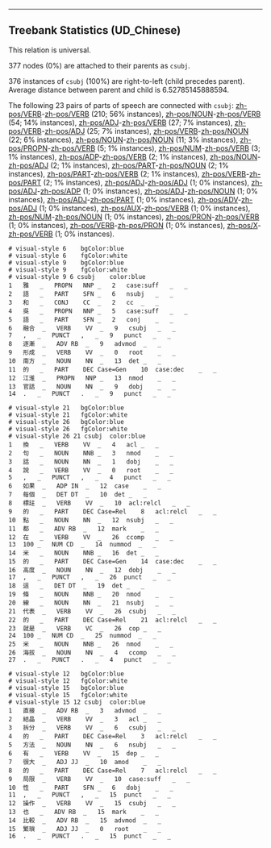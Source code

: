 

--------------------------------------------------------------------------------

## Treebank Statistics (UD_Chinese)

This relation is universal.

377 nodes (0%) are attached to their parents as `csubj`.

376 instances of `csubj` (100%) are right-to-left (child precedes parent).
Average distance between parent and child is 6.52785145888594.

The following 23 pairs of parts of speech are connected with `csubj`: [zh-pos/VERB]()-[zh-pos/VERB]() (210; 56% instances), [zh-pos/NOUN]()-[zh-pos/VERB]() (54; 14% instances), [zh-pos/ADJ]()-[zh-pos/VERB]() (27; 7% instances), [zh-pos/VERB]()-[zh-pos/ADJ]() (25; 7% instances), [zh-pos/VERB]()-[zh-pos/NOUN]() (22; 6% instances), [zh-pos/NOUN]()-[zh-pos/NOUN]() (11; 3% instances), [zh-pos/PROPN]()-[zh-pos/VERB]() (5; 1% instances), [zh-pos/NUM]()-[zh-pos/VERB]() (3; 1% instances), [zh-pos/ADP]()-[zh-pos/VERB]() (2; 1% instances), [zh-pos/NOUN]()-[zh-pos/ADJ]() (2; 1% instances), [zh-pos/PART]()-[zh-pos/NOUN]() (2; 1% instances), [zh-pos/PART]()-[zh-pos/VERB]() (2; 1% instances), [zh-pos/VERB]()-[zh-pos/PART]() (2; 1% instances), [zh-pos/ADJ]()-[zh-pos/ADJ]() (1; 0% instances), [zh-pos/ADJ]()-[zh-pos/ADP]() (1; 0% instances), [zh-pos/ADJ]()-[zh-pos/NOUN]() (1; 0% instances), [zh-pos/ADJ]()-[zh-pos/PART]() (1; 0% instances), [zh-pos/ADV]()-[zh-pos/ADJ]() (1; 0% instances), [zh-pos/AUX]()-[zh-pos/VERB]() (1; 0% instances), [zh-pos/NUM]()-[zh-pos/NOUN]() (1; 0% instances), [zh-pos/PRON]()-[zh-pos/VERB]() (1; 0% instances), [zh-pos/VERB]()-[zh-pos/PRON]() (1; 0% instances), [zh-pos/X]()-[zh-pos/VERB]() (1; 0% instances).


~~~ conllu
# visual-style 6	bgColor:blue
# visual-style 6	fgColor:white
# visual-style 9	bgColor:blue
# visual-style 9	fgColor:white
# visual-style 9 6 csubj	color:blue
1	雅	_	PROPN	NNP	_	2	case:suff	_	_
2	語	_	PART	SFN	_	6	nsubj	_	_
3	和	_	CONJ	CC	_	2	cc	_	_
4	吳	_	PROPN	NNP	_	5	case:suff	_	_
5	語	_	PART	SFN	_	2	conj	_	_
6	融合	_	VERB	VV	_	9	csubj	_	_
7	,	_	PUNCT	,	_	9	punct	_	_
8	逐漸	_	ADV	RB	_	9	advmod	_	_
9	形成	_	VERB	VV	_	0	root	_	_
10	南方	_	NOUN	NN	_	13	det	_	_
11	的	_	PART	DEC	Case=Gen	10	case:dec	_	_
12	江淮	_	PROPN	NNP	_	13	nmod	_	_
13	官話	_	NOUN	NN	_	9	dobj	_	_
14	.	_	PUNCT	.	_	9	punct	_	_

~~~


~~~ conllu
# visual-style 21	bgColor:blue
# visual-style 21	fgColor:white
# visual-style 26	bgColor:blue
# visual-style 26	fgColor:white
# visual-style 26 21 csubj	color:blue
1	換	_	VERB	VV	_	4	acl	_	_
2	句	_	NOUN	NNB	_	3	nmod	_	_
3	話	_	NOUN	NN	_	1	dobj	_	_
4	說	_	VERB	VV	_	0	root	_	_
5	,	_	PUNCT	,	_	4	punct	_	_
6	如果	_	ADP	IN	_	12	case	_	_
7	每個	_	DET	DT	_	10	det	_	_
8	標註	_	VERB	VV	_	10	acl:relcl	_	_
9	的	_	PART	DEC	Case=Rel	8	acl:relcl	_	_
10	點	_	NOUN	NN	_	12	nsubj	_	_
11	都	_	ADV	RB	_	12	mark	_	_
12	在	_	VERB	VV	_	26	ccomp	_	_
13	100	_	NUM	CD	_	14	nummod	_	_
14	米	_	NOUN	NNB	_	16	det	_	_
15	的	_	PART	DEC	Case=Gen	14	case:dec	_	_
16	高度	_	NOUN	NN	_	12	dobj	_	_
17	,	_	PUNCT	,	_	26	punct	_	_
18	這	_	DET	DT	_	19	det	_	_
19	條	_	NOUN	NNB	_	20	nmod	_	_
20	線	_	NOUN	NN	_	21	nsubj	_	_
21	代表	_	VERB	VV	_	26	csubj	_	_
22	的	_	PART	DEC	Case=Rel	21	acl:relcl	_	_
23	就是	_	VERB	VC	_	26	cop	_	_
24	100	_	NUM	CD	_	25	nummod	_	_
25	米	_	NOUN	NNB	_	26	nmod	_	_
26	海拔	_	NOUN	NN	_	4	ccomp	_	_
27	.	_	PUNCT	.	_	4	punct	_	_

~~~


~~~ conllu
# visual-style 12	bgColor:blue
# visual-style 12	fgColor:white
# visual-style 15	bgColor:blue
# visual-style 15	fgColor:white
# visual-style 15 12 csubj	color:blue
1	直接	_	ADV	RB	_	3	advmod	_	_
2	結晶	_	VERB	VV	_	3	acl	_	_
3	拆分	_	VERB	VV	_	6	csubj	_	_
4	的	_	PART	DEC	Case=Rel	3	acl:relcl	_	_
5	方法	_	NOUN	NN	_	6	nsubj	_	_
6	有	_	VERB	VV	_	15	dep	_	_
7	很大	_	ADJ	JJ	_	10	amod	_	_
8	的	_	PART	DEC	Case=Rel	7	acl:relcl	_	_
9	局限	_	VERB	VV	_	10	case:suff	_	_
10	性	_	PART	SFN	_	6	dobj	_	_
11	,	_	PUNCT	,	_	15	punct	_	_
12	操作	_	VERB	VV	_	15	csubj	_	_
13	也	_	ADV	RB	_	15	mark	_	_
14	比較	_	ADV	RB	_	15	advmod	_	_
15	繁瑣	_	ADJ	JJ	_	0	root	_	_
16	.	_	PUNCT	.	_	15	punct	_	_

~~~


